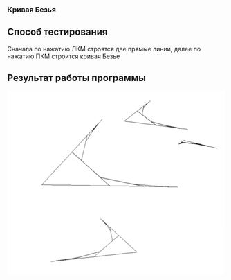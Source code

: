 ### Кривая Безья
## Способ тестирования
Сначала по нажатию ЛКМ строятся две прямые линии, далее по нажатию ПКМ строится кривая Безье
## Результат работы программы
![alt text](https://github.com/levon-avackimyanc/CG-HW-6/blob/updated/Result.png)
